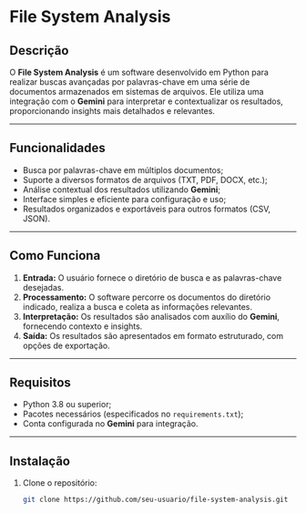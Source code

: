 # File System Analysis

## Descrição
O **File System Analysis** é um software desenvolvido em Python para realizar buscas avançadas por palavras-chave em uma série de documentos armazenados em sistemas de arquivos. Ele utiliza uma integração com o **Gemini** para interpretar e contextualizar os resultados, proporcionando insights mais detalhados e relevantes.

---

## Funcionalidades
- Busca por palavras-chave em múltiplos documentos;
- Suporte a diversos formatos de arquivos (TXT, PDF, DOCX, etc.);
- Análise contextual dos resultados utilizando **Gemini**;
- Interface simples e eficiente para configuração e uso;
- Resultados organizados e exportáveis para outros formatos (CSV, JSON).

---

## Como Funciona
1. **Entrada:** O usuário fornece o diretório de busca e as palavras-chave desejadas.
2. **Processamento:** O software percorre os documentos do diretório indicado, realiza a busca e coleta as informações relevantes.
3. **Interpretação:** Os resultados são analisados com auxílio do **Gemini**, fornecendo contexto e insights.
4. **Saída:** Os resultados são apresentados em formato estruturado, com opções de exportação.

---

## Requisitos
- Python 3.8 ou superior;
- Pacotes necessários (especificados no `requirements.txt`);
- Conta configurada no **Gemini** para integração.

---

## Instalação
1. Clone o repositório:
   ```bash
   git clone https://github.com/seu-usuario/file-system-analysis.git
